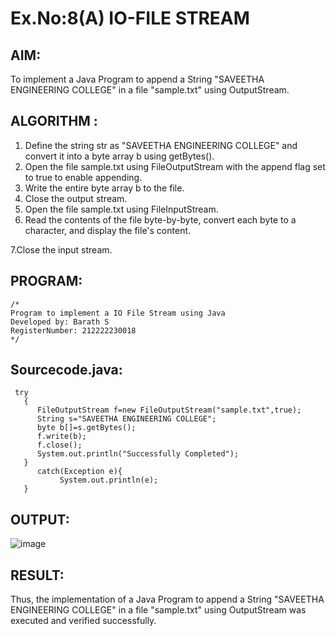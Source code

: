 # Ex.No:8(A)           IO-FILE STREAM
## AIM:
To implement a Java Program to append a String "SAVEETHA ENGINEERING COLLEGE" in a file "sample.txt" using OutputStream.

## ALGORITHM :
1.  Define the string str as "SAVEETHA ENGINEERING COLLEGE" and convert it into a byte array b using getBytes().
2.	Open the file sample.txt using FileOutputStream with the append flag set to true to enable appending.
3. Write the entire byte array b to the file.
4.	Close the output stream.
5.	Open the file sample.txt using FileInputStream.
6. Read the contents of the file byte-by-byte, convert each byte to a character, and display the file's content.

7.Close the input stream.


## PROGRAM:
 ```
/*
Program to implement a IO File Stream using Java
Developed by: Barath S
RegisterNumber: 212222230018
*/
```

## Sourcecode.java:
```
 try
   {
      FileOutputStream f=new FileOutputStream("sample.txt",true);
      String s="SAVEETHA ENGINEERING COLLEGE";
      byte b[]=s.getBytes();
      f.write(b);
      f.close();
      System.out.println("Successfully Completed");
   }
      catch(Exception e){
           System.out.println(e);
   }
```

## OUTPUT:

![image](https://github.com/user-attachments/assets/7f90dae3-b88e-4649-8548-d062775a89cb)


## RESULT:
Thus, the implementation of a Java Program to append a String "SAVEETHA ENGINEERING COLLEGE" in a file "sample.txt" using OutputStream was executed and verified successfully.

